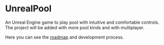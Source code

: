 # UnrealPool
An Unreal Engine game to play pool with intuitive and comfortable controls. 
The project will be added with more pool kinds and with multiplayer.

Here you can see the [roadmap](https://trello.com/b/fXFAcob7/unreal-pool) and development process.

